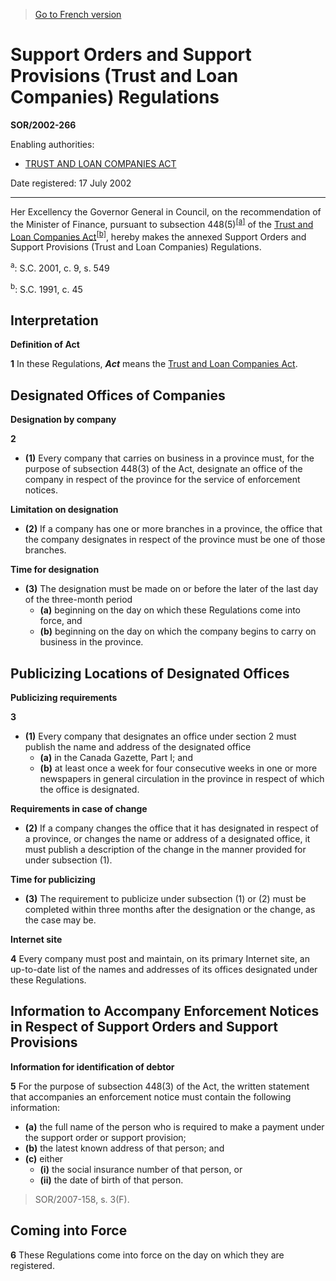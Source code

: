 > [Go to French version](/fr/Règlements/Décrets,%20ordonnances%20et%20règlements%20statutaires/2002/266.md)

# Support Orders and Support Provisions (Trust and Loan Companies) Regulations

**SOR/2002-266**

Enabling authorities: 
- [TRUST AND LOAN COMPANIES ACT](/en/Acts/Statutes%20of%20Canada/1991/c.%2045.md)

Date registered: 17 July 2002

----------

Her Excellency the Governor General in Council, on the recommendation of the Minister of Finance, pursuant to subsection 448(5)<sup><a href='#fna_e'>[a]</a></sup> of the [Trust and Loan Companies Act](/en/Acts/Statutes%20of%20Canada/1991/c.%2045.md)<sup><a href='#fnb_e'>[b]</a></sup>, hereby makes the annexed Support Orders and Support Provisions (Trust and Loan Companies) Regulations.

<a name='fna_e'><sup>a</sup></a>: S.C. 2001, c. 9, s. 549<br />

<a name='fnb_e'><sup>b</sup></a>: S.C. 1991, c. 45<br />




## Interpretation



**Definition of Act**

**1** In these Regulations, ***Act*** means the [Trust and Loan Companies Act](/en/Acts/Statutes%20of%20Canada/1991/c.%2045.md).




## Designated Offices of Companies



**Designation by company**

**2** 

- **(1)** Every company that carries on business in a province must, for the purpose of subsection 448(3) of the Act, designate an office of the company in respect of the province for the service of enforcement notices.

**Limitation on designation**

- **(2)** If a company has one or more branches in a province, the office that the company designates in respect of the province must be one of those branches.

**Time for designation**

- **(3)** The designation must be made on or before the later of the last day of the three-month period
	- **(a)** beginning on the day on which these Regulations come into force, and
	- **(b)** beginning on the day on which the company begins to carry on business in the province.




## Publicizing Locations of Designated Offices



**Publicizing requirements**

**3** 

- **(1)** Every company that designates an office under section 2 must publish the name and address of the designated office
	- **(a)** in the Canada Gazette, Part I; and
	- **(b)** at least once a week for four consecutive weeks in one or more newspapers in general circulation in the province in respect of which the office is designated.

**Requirements in case of change**

- **(2)** If a company changes the office that it has designated in respect of a province, or changes the name or address of a designated office, it must publish a description of the change in the manner provided for under subsection (1).

**Time for publicizing**

- **(3)** The requirement to publicize under subsection (1) or (2) must be completed within three months after the designation or the change, as the case may be.




**Internet site**

**4** Every company must post and maintain, on its primary Internet site, an up-to-date list of the names and addresses of its offices designated under these Regulations.




## Information to Accompany Enforcement Notices in Respect of Support Orders and Support Provisions



**Information for identification of debtor**

**5** For the purpose of subsection 448(3) of the Act, the written statement that accompanies an enforcement notice must contain the following information:
- **(a)** the full name of the person who is required to make a payment under the support order or support provision;
- **(b)** the latest known address of that person; and
- **(c)** either
	- **(i)** the social insurance number of that person, or
	- **(ii)** the date of birth of that person.
> SOR/2007-158, s. 3(F).





## Coming into Force


**6** These Regulations come into force on the day on which they are registered.


